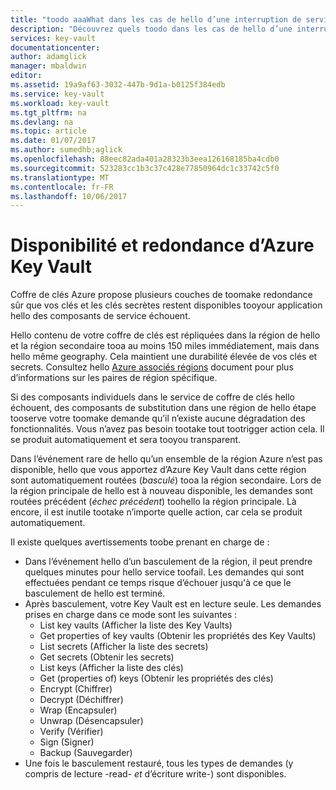 ```yaml
---
title: "toodo aaaWhat dans les cas de hello d’une interruption de service Azure qui affecte le coffre de clés Azure | Documents Microsoft"
description: "Découvrez quels toodo dans les cas de hello d’une interruption de service Azure qui affecte le coffre de clés Azure."
services: key-vault
documentationcenter: 
author: adamglick
manager: mbaldwin
editor: 
ms.assetid: 19a9af63-3032-447b-9d1a-b0125f384edb
ms.service: key-vault
ms.workload: key-vault
ms.tgt_pltfrm: na
ms.devlang: na
ms.topic: article
ms.date: 01/07/2017
ms.author: sumedhb;aglick
ms.openlocfilehash: 88eec82ada401a28323b3eea126168185ba4cdb0
ms.sourcegitcommit: 523283cc1b3c37c428e77850964dc1c33742c5f0
ms.translationtype: MT
ms.contentlocale: fr-FR
ms.lasthandoff: 10/06/2017
---
```

# <a name="azure-key-vault-availability-and-redundancy"></a>Disponibilité et redondance d’Azure Key Vault
Coffre de clés Azure propose plusieurs couches de toomake redondance sûr que vos clés et les clés secrètes restent disponibles tooyour application hello des composants de service échouent.

Hello contenu de votre coffre de clés est répliquées dans la région de hello et la région secondaire tooa au moins 150 miles immédiatement, mais dans hello même geography. Cela maintient une durabilité élevée de vos clés et secrets. Consultez hello [Azure associés régions](https://docs.microsoft.com/en-us/azure/best-practices-availability-paired-regions) document pour plus d’informations sur les paires de région spécifique.

Si des composants individuels dans le service de coffre de clés hello échouent, des composants de substitution dans une région de hello étape tooserve votre toomake demande qu’il n’existe aucune dégradation des fonctionnalités. Vous n’avez pas besoin tootake tout tootrigger action cela. Il se produit automatiquement et sera tooyou transparent.

Dans l’événement rare de hello qu’un ensemble de la région Azure n’est pas disponible, hello que vous apportez d’Azure Key Vault dans cette région sont automatiquement routées (*basculé*) tooa la région secondaire. Lors de la région principale de hello est à nouveau disponible, les demandes sont routées précédent (*échec précédent*) toohello la région principale. Là encore, il est inutile tootake n’importe quelle action, car cela se produit automatiquement.

Il existe quelques avertissements toobe prenant en charge de :

* Dans l’événement hello d’un basculement de la région, il peut prendre quelques minutes pour hello service toofail. Les demandes qui sont effectuées pendant ce temps risque d’échouer jusqu'à ce que le basculement de hello est terminé.
* Après basculement, votre Key Vault est en lecture seule. Les demandes prises en charge dans ce mode sont les suivantes :
  * List key vaults (Afficher la liste des Key Vaults)
  * Get properties of key vaults (Obtenir les propriétés des Key Vaults)
  * List secrets (Afficher la liste des secrets)
  * Get secrets (Obtenir les secrets)
  * List keys (Afficher la liste des clés)
  * Get (properties of) keys (Obtenir les propriétés des clés)
  * Encrypt (Chiffrer)
  * Decrypt (Déchiffrer)
  * Wrap (Encapsuler)
  * Unwrap (Désencapsuler)
  * Verify (Vérifier)
  * Sign (Signer)
  * Backup (Sauvegarder)
* Une fois le basculement restauré, tous les types de demandes (y compris de lecture -read- *et* d’écriture write-) sont disponibles.

